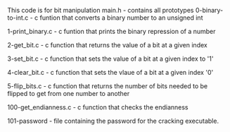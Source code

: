 This code is for bit manipulation
main.h -  contains all prototypes
0-binary-to-int.c - c funtion that converts a binary number to an unsigned int

1-print_binary.c - c funtion that prints the binary repression of a number

2-get_bit.c - c function that returns the value of a bit at a given index

3-set_bit.c - c function that sets the value of a bit at a given index to '1'

4-clear_bit.c - c function that sets the vlaue of a bit at a given index '0'

5-flip_bits.c - c function that returns the number of bits needed to be flipped to get from one number to another

100-get_endianness.c - c function that checks the endianness

101-password - file containing the password for the cracking executable.
